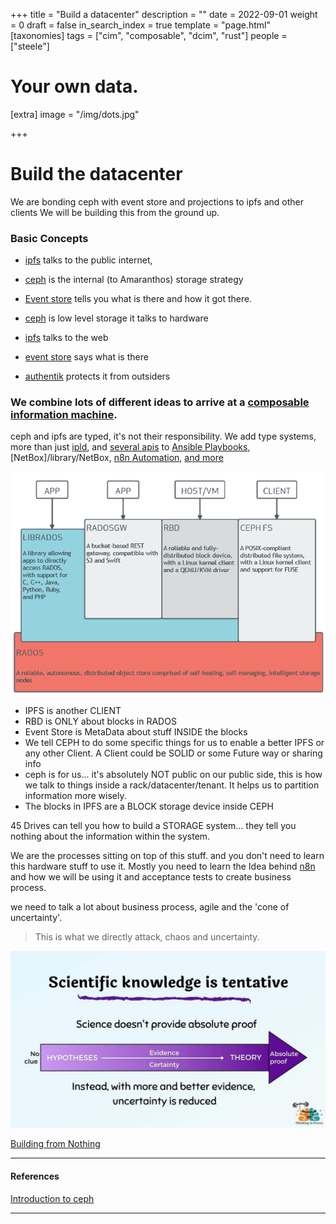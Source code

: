 +++
title = "Build a datacenter"
description = ""
date = 2022-09-01
weight = 0
draft = false
in_search_index = true
template = "page.html"
[taxonomies]
  tags = ["cim", "composable", "dcim", "rust"]
  people = ["steele"]

# Your own data.
[extra]
image = "/img/dots.jpg"

+++
# Build the datacenter

We are bonding ceph with event store and projections to ipfs and other clients 
We will be building this from the ground up.

### Basic Concepts
  - [ipfs](/library/ipfs) talks to the public internet,
  - [ceph](/library/ceph) is the internal (to Amaranthos) storage strategy
  - [Event store](/library/event-store) tells you what is there and how it got there.

- [ceph](/library/ceph.md) is low level storage it talks to hardware 
- [ipfs](/library/ipfs) talks to the web 
- [event store](/library/event-store) says what is there 
- [authentik](/library/Authentik) protects it from outsiders
​
### We combine lots of different ideas to arrive at a [composable information machine](/library/cim).

ceph and ipfs are typed, it's not their responsibility. We add type systems, more than just [ipld](/library/ipld), and [several apis](/library/api) to [Ansible Playbooks](/library/ansible), [NetBox]/library/NetBox, [n8n Automation](/library/n8n), [and more](/tools)

![ceph-arch](ceph-arch.png)    

  - IPFS is another CLIENT
  - RBD is ONLY about blocks in RADOS
  - Event Store is MetaData about stuff INSIDE the blocks
  - We tell CEPH to do some specific things for us to enable a better IPFS or any other Client. A Client could be SOLID or some Future way or sharing info
  - ceph is for us... it's absolutely NOT public on our public side, this is how we talk to things inside a rack/datacenter/tenant. It helps us to partition information more wisely. 
  - The blocks in IPFS are a BLOCK storage device inside CEPH

45 Drives can tell you how to build a STORAGE system... they tell you nothing about the information within the system.

We are the processes sitting on top of this stuff.
and you don't need to learn this hardware stuff to use it.
 Mostly you need to learn the Idea behind [n8n](/library/n8n) and how we will be using it and acceptance tests to create business process.

we need to talk a lot about business process, agile and the 'cone of uncertainty'. 
> This is what we directly attack, chaos and uncertainty.

![science](science.png)

[Building from Nothing](/articles/build-from-nothing)

---

#### References

[Introduction to ceph](https://youtu.be/7I9uxoEhUdY)

---